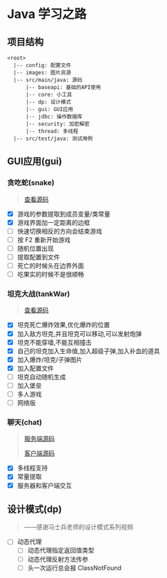 # Java 学习之路

## 项目结构

```
<root>
  |-- config: 配置文件
  |-- images: 图片资源
  |-- src/main/java: 源码
      |-- baseapi: 基础的API使用
      |-- core: 小工具
      |-- dp: 设计模式
      |-- gui: GUI应用
      |-- jdbc: 操作数据库
      |-- security: 加密解密
      |-- thread: 多线程
  |-- src/test/java: 测试用例
```

## GUI应用(gui)

### 贪吃蛇(snake)

> [查看源码](src/main/java/gui/snake/Yard.java)

- [x] 游戏的参数提取到成员变量/类常量
- [x] 游戏界面加一定距离的边框
- [ ] 快速切换相反的方向会结束游戏
- [ ] 按 F2 重新开始游戏
- [ ] 随机位置出现
- [ ] 提取配置到文件
- [ ] 死亡的时候头在边界外面
- [ ] 吃果实的时候不是很顺畅

### 坦克大战(tankWar)

> [查看源码](src/main/java/gui/tankwar/TankClient.java)

- [x] 坦克死亡爆炸效果,优化爆炸的位置
- [x] 加入敌方坦克,并且坦克可以移动,可以发射炮弹
- [x] 坦克不能穿墙,不能互相撞击
- [x] 自己的坦克加入生命值,加入超级子弹,加入补血的道具
- [x] 加入爆炸/坦克/子弹图片
- [x] 加入配置文件
- [ ] 坦克自动随机生成
- [ ] 加入堡垒
- [ ] 多人游戏
- [ ] 网络版

### 聊天(chat)

> [服务端源码](src/main/java/gui/chat/ChatServer.java)
>
> [客户端源码](src/main/java/gui/chat/ChatClient.java)

- [x] 多线程支持
- [x] 常量提取
- [x] 服务器和客户端交互

## 设计模式(dp)

> ——感谢马士兵老师的设计模式系列视频

- [ ] 动态代理
  - [ ] 动态代理指定返回值类型
  - [ ] 动态代理反射方法传参
  - [ ] 头一次运行总会报 ClassNotFound
